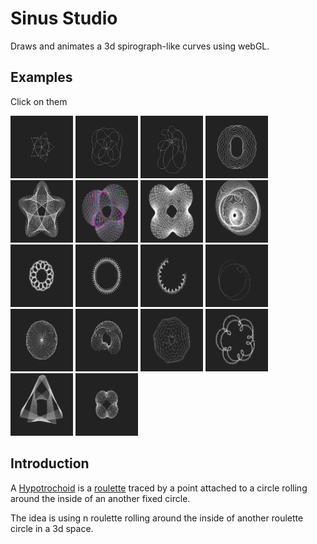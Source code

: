 # Sinus Studio

Draws and animates a 3d spirograph-like curves using webGL.

## Examples
Click on them

[<img src="./examples/twisting star.png"        width="100">](https://fingerpich.github.io/sinus-studio/?EEEE0V3V8V1ZVE1V28V8V0ZZVEZVEZZVE0V0V1V20V20V0ZZ)
[<img src="./examples/bubbles spin.png"         width="100">](https://fingerpich.github.io/sinus-studio/?EEEE0V20V2V1ZVE791V6V10V1ZVE249V1V10V0ZZVEZVEZZVE0V0V1V360V360V0ZZ)
[<img src="./examples/circulate source 3d.png"  width="100">](https://fingerpich.github.io/sinus-studio/?EEEE0V20V2V0ZVE0V6V10V1ZVE1520V1V10V0ZZVEE614V5V10V0ZZVEZZVE0V0V1V360V360V0ZZ)
[<img src="./examples/spining two galaxy.png"   width="100">](https://fingerpich.github.io/sinus-studio/?EEEE0V3V7V0ZVE2484V73V2V0ZVE1223V19V16V1ZZVEZVEZZVE0V0V1V360V360V0ZZ)
[<img src="./examples/swirl star.png"           width="100">](https://fingerpich.github.io/sinus-studio/?EEEE0V2V7V0ZVE0V212V24V1ZZVEZVEZZVE0V0V1V320V320V0ZZ)
[<img src="./examples/animate RGB circles.png"  width="100">](https://fingerpich.github.io/sinus-studio/?EEEE0V91V10V0ZVE0V120V7V1ZZVEZVEZZVE0V1V1V360V360V0ZZ)
[<img src="./examples/infinite.png"             width="100">](https://fingerpich.github.io/sinus-studio/?EEEE0V91V10V0ZVE0V120V7V1ZZVEZVEZZVE0V0V1V273V364V0ZZ)
[<img src="./examples/multiverse.png"           width="100">](https://fingerpich.github.io/sinus-studio/?EEEE0V90V3V0ZVE61405V1V5V0ZVE0V91V8V1ZZVEZVEZZVE0V0V1V360V360V0ZZ)
[<img src="./examples/rose.png"                 width="100">](https://fingerpich.github.io/sinus-studio/?EEEE0V91V3V0ZVE0V7V7V1ZZVEZVEZZVE0V0V1V360V360V0ZZ)
[<img src="./examples/fencing.png"              width="100">](https://fingerpich.github.io/sinus-studio/?EEEE0V3V16V0ZVE0V165V3V1ZZVEZVEZZVE0V0V1V320V320V0ZZ)
[<img src="./examples/fence drawing.png"        width="100">](https://fingerpich.github.io/sinus-studio/?EEEE0V1V16V0ZVE90V171V3V0ZZVEZVEZZVE0V0V1V136V320V1ZZ)
[<img src="./examples/motion signature.png"     width="100">](https://fingerpich.github.io/sinus-studio/?EEEE0V11V10V0ZZVEE2190V6V10V0ZZVEE0V5V10V1ZZZVE0V0V1V194V360V1ZZ)
[<img src="./examples/rotate cubes.png"         width="100">](https://fingerpich.github.io/sinus-studio/?EEEE0V11V10V0ZVE0V40V10V1ZZVEZVEZZVE0V0V1V360V360V0ZZ)
[<img src="./examples/guess how it will complete.png"   width="100">](https://fingerpich.github.io/sinus-studio/?EEEE0V47V10V1ZVE3599V187V2V0ZVE3604V1V7V0ZZVEZVEZZVE0V0V1V74V3600V1ZZ)
[<img src="./examples/pool.png"   width="100">](https://fingerpich.github.io/sinus-studio/?EEEE706V10V13V0ZVE3850V206V1V0ZVE0V21V10V1ZZVEZVEZZVE0V0V1V320V320V0ZZ)
[<img src="./examples/twisting rose.png"   width="100">](https://fingerpich.github.io/sinus-studio/?EEEE372V84V6V0ZVE0V7V3V1ZVE1472V14V18V0ZZVEZVEZZVE0V0V1V360V360V0ZZ)
[<img src="./examples/triangle_completion.png"   width="100">](https://fingerpich.github.io/sinus-studio/?EEEE1419V105V10V0ZVE0V157V7V1ZZVEZVEZZVE0V0V1V327V419V1ZZ)
[<img src="./examples/gravity.png"   width="100">](https://fingerpich.github.io/sinus-studio/?EEEE0V91V4V1ZVE64939V20V10V0ZVE0V11V2V1ZZVEZVEZZVE0V0V1V3600V3600V0ZZ)

## Introduction

A [Hypotrochoid](http://mathworld.wolfram.com/Hypotrochoid.html) is a 
[roulette](http://mathworld.wolfram.com/Roulette.html) traced by a point
 attached to a circle rolling around the inside of an another fixed circle.

The idea is using n roulette rolling around the inside of another 
roulette circle in a 3d space.
